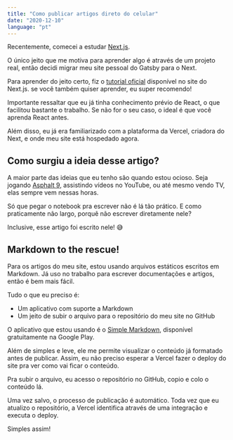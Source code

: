 ```yaml
---
title: "Como publicar artigos direto do celular"
date: "2020-12-10"
language: "pt"
---
```


Recentemente, comecei a estudar [Next.js](https://nextjs.org/).

O único jeito que me motiva para aprender algo é através de um projeto real, então decidi migrar meu site pessoal do Gatsby para o Next.

Para aprender do jeito certo, fiz o [tutorial oficial](https://nextjs.org/learn/basics/create-nextjs-app) disponível no site do Next.js. se você também quiser aprender, eu super recomendo!

Importante ressaltar que eu já tinha conhecimento prévio de React, o que facilitou bastante o trabalho. Se não for o seu caso, o ideal é que você aprenda React antes.

Além disso, eu já era familiarizado com a plataforma da Vercel, criadora do Next, e onde meu site está hospedado agora.

## Como surgiu a ideia desse artigo?

A maior parte das ideias que eu tenho são quando estou ocioso. Seja jogando [Asphalt 9](https://play.google.com/store/apps/details?id=com.gameloft.android.ANMP.GloftA9HM), assistindo vídeos no YouTube, ou até mesmo vendo TV, elas sempre vem nessas horas.

Só que pegar o notebook pra escrever não é lá tão prático. E como praticamente não largo, porquê não escrever diretamente nele?

Inclusive, esse artigo foi escrito nele! 😅

## Markdown to the rescue!

Para os artigos do meu site, estou usando arquivos estáticos escritos em Markdown. Já uso no trabalho para escrever documentações e artigos, então é bem mais fácil.

Tudo o que eu preciso é:

- Um aplicativo com suporte a Markdown
- Um jeito de subir o arquivo para o repositório do meu site no GitHub

O aplicativo que estou usando é o [Simple Markdown](https://play.google.com/store/apps/details?id=com.wbrawner.simplemarkdown), disponível gratuitamente na Google Play.

Além de simples e leve, ele me permite visualizar o conteúdo já formatado antes de publicar. Assim, eu não preciso esperar a Vercel fazer o deploy do site pra ver como vai ficar o conteúdo.

Pra subir o arquivo, eu acesso o repositório no GitHub, copio e colo o conteúdo lá.

Uma vez salvo, o processo de publicação é automático. Toda vez que eu atualizo o repositório, a Vercel identifica através de uma integração e executa o deploy.

Simples assim!
